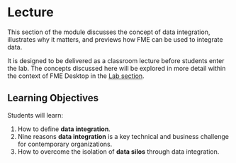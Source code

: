 # Lecture

This section of the module discusses the concept of data integration, illustrates why it matters, and previews how FME can be used to integrate data.

It is designed to be delivered as a classroom lecture before students enter the lab. The concepts discussed here will be explored in more detail within the context of FME Desktop in the [Lab section](../Integration2Lab/2.00.Lab.md).

## Learning Objectives

Students will learn:

1. How to define **data integration**.
2. Nine reasons **data integration** is a key technical and business challenge for contemporary organizations.
3. How to overcome the isolation of **data silos** through data integration.
